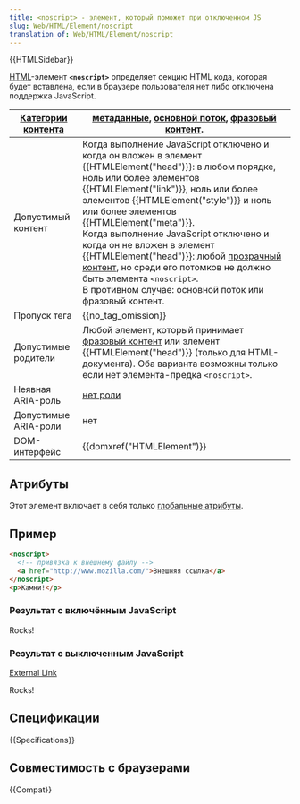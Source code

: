 ```yaml
---
title: <noscript> - элемент, который поможет при отключенном JS
slug: Web/HTML/Element/noscript
translation_of: Web/HTML/Element/noscript
---
```


{{HTMLSidebar}}

[HTML](/ru/docs/Web/HTML)-элемент **`<noscript>`** определяет секцию HTML кода, которая будет вставлена, если в браузере пользователя нет либо отключена поддержка JavaScript.

| [Категории контента](/ru/docs/Web/HTML/Content_categories) | [метаданные](/ru/docs/Web/HTML/Content_categories#метаданные), [основной поток](/ru/docs/Web/HTML/Content_categories#основной_поток), [фразовый контент](/ru/docs/Web/HTML/Content_categories#фразовый_контент). |
| ---------------------------------------------------------- | ---------------------------------------------------------------------------------------------------------------------------------------------------------------------------------------------------------------- |
| Допустимый контент                                         | Когда выполнение JavaScript отключено и когда он вложен в элемент {{HTMLElement("head")}}: в любом порядке, ноль или более элементов {{HTMLElement("link")}}, ноль или более элементов {{HTMLElement("style")}} и ноль или более элементов {{HTMLElement("meta")}}. <br> Когда выполнение JavaScript отключено и когда он не вложен в элемент {{HTMLElement("head")}}: любой [прозрачный контент](/ru/docs/Web/HTML/Content_categories#прозрачная_модель_контента), но среди его потомков не должно быть элемента `<noscript>`. <br> В противном случае: основной поток или фразовый контент. |
| Пропуск тега                                               | {{no_tag_omission}} |
| Допустимые родители                                        | Любой элемент, который принимает [фразовый контент](/ru/docs/Web/HTML/Content_categories#Phrasing_content) или элемент {{HTMLElement("head")}} (только для HTML-документа). Оба варианта возможны только если нет элемента-предка `<noscript>`. |
| Неявная ARIA-роль                                          | [нет роли](https://www.w3.org/TR/html-aria/#dfn-no-corresponding-role) |
| Допустимые ARIA-роли                                       | нет |
| DOM-интерфейс                                              | {{domxref("HTMLElement")}} |

## Атрибуты

Этот элемент включает в себя только [глобальные атрибуты](/ru/docs/HTML/Global_attributes).

## Пример

```html
<noscript>
  <!-- привязка к внешнему файлу -->
  <a href="http://www.mozilla.com/">Внешняя ссылка</a>
</noscript>
<p>Камни!</p>
```

### Результат с включённым JavaScript

Rocks!

### Результат с выключенным JavaScript

[External Link](http://www.mozilla.com/)

Rocks!

## Спецификации

{{Specifications}}

## Совместимость с браузерами

{{Compat}}
